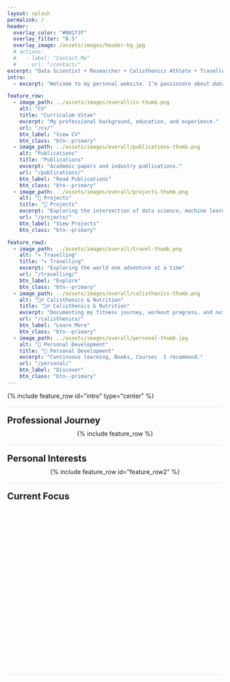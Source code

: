 ```yaml
---
layout: splash
permalink: /
header:
  overlay_color: "#001f3f"
  overlay_filter: "0.5"
  overlay_image: /assets/images/header-bg.jpg
  # actions:
  #   - label: "Contact Me"
  #     url: "/contact/"
excerpt: "Data Scientist • Researcher • Calisthenics Athlete • Traveller"
intro: 
  - excerpt: "Welcome to my personal website. I’m passionate about 𝘥𝘢𝘵𝘢 𝘴𝘤𝘪𝘦𝘯𝘤𝘦,𝘩𝘦𝘢𝘭𝘵𝘩𝘤𝘢𝘳𝘦 𝘳𝘦𝘴𝘦𝘢𝘳𝘤𝘩, and 𝘱𝘦𝘳𝘴𝘰𝘯𝘢𝘭 𝘥𝘦𝘷𝘦𝘭𝘰𝘱𝘮𝘦𝘯𝘵 — constantly exploring the intersection of analytics, movement, and meaningful impact"

feature_row:
  - image_path: ../assets/images/overall/cv-thumb.png
    alt: "CV"
    title: "Curriculum Vitae"
    excerpt: "My professional background, education, and experience."
    url: "/cv/"
    btn_label: "View CV"
    btn_class: "btn--primary"
  - image_path: ../assets/images/overall/publications-thumb.png
    alt: "Publications"
    title: "Publications"
    excerpt: "Academic papers and industry publications."
    url: "/publications/"
    btn_label: "Read Publications"
    btn_class: "btn--primary"
  - image_path: ../assets/images/overall/projects-thumb.png
    alt: "🧠 Projects"
    title: "🧠 Projects"
    excerpt: "Exploring the intersection of data science, machine learning, and healthcare"
    url: "/projects/"
    btn_label: "View Projects"
    btn_class: "btn--primary"

feature_row2:
  - image_path: ../assets/images/overall/travel-thumb.png
    alt: "✈️ Travelling"
    title: "✈️ Travelling"
    excerpt: "Exploring the world one adventure at a time"
    url: "/travelling/"
    btn_label: "Explore"
    btn_class: "btn--primary"
  - image_path: ../assets/images/overall/calisthenics-thumb.png
    alt: "🏋️‍♂️ Calisthenics & Nutrition"
    title: "🏋️‍♂️ Calisthenics & Nutrition"
    excerpt: "Documenting my fitness journey, workout progress, and nutritional insights"
    url: "/calisthenics/"
    btn_label: "Learn More"
    btn_class: "btn--primary"
  - image_path: ../assets/images/overall/personal-thumb.jpg
    alt: "🌱 Personal Development"
    title: "🌱 Personal Development"
    excerpt: "Continuous learning, Books, Courses  I recommend."
    url: "/personal/"
    btn_label: "Discover"
    btn_class: "btn--primary"
---
```


<style>
/* Welcome text full-width and prominent */
.feature-row--center {
  max-width: 900px;
  margin: 0 auto 0.7rem auto; /* even smaller bottom margin */
  text-align: center;
  font-size: 1.25em;
  font-weight: 500;
  color: #23272f;
  background: rgba(255,255,255,0.92);
  border-radius: 18px;
  box-shadow: 0 2px 12px rgba(0,0,0,0.07);
  padding: 1.5em 1.2em 1.1em 1.2em; /* tighter padding */
}

/* Minimal section divider */
.section-divider {
  border: none;
  border-top: 1px solid #e3e8f0;
  height: 0;
  margin: 1.1rem 0 1.1rem 0; /* much less vertical space */
  background: none;
}

/* Feature rows: minimal vertical spacing */
.feature__wrapper {
  display: flex;
  justify-content: center;
  gap: 1.2rem; /* less gap between cards */
  flex-wrap: wrap;
  max-width: 1100px;
  margin: 0 auto 0.7rem auto; /* less bottom margin */
  padding: 0;
}
.feature__item {
  flex: 1 1 300px;
  min-width: 260px;
  max-width: 340px;
  margin: 0 0.3em 0.7em 0.3em; /* less vertical margin */
}

/* Headings: minimal spacing */
h2, h3 {
  margin-top: 0.7em;
  margin-bottom: 0.5em;
}

/* Current Focus card: less margin above/below */
.now-section {
  display: flex;
  justify-content: center;
  margin: 1.3em 0 1.3em 0;
  animation: fadeInCard 0.9s cubic-bezier(0.4,0,0.2,1);
}
@keyframes fadeInCard {
  from { opacity: 0; transform: translateY(30px); }
  to { opacity: 1; transform: none; }
}
.now-content {
  background: linear-gradient(135deg, rgba(255,255,255,0.85) 60%, rgba(230,245,255,0.85) 100%);
  border-radius: 22px;
  box-shadow: 0 6px 32px rgba(0,0,0,0.13), 0 1.5px 8px rgba(0,0,0,0.07);
  border: 1.5px solid rgba(60,120,255,0.13);
  backdrop-filter: blur(7px);
  padding: 2.3em 2.5em 1.7em 2.5em;
  max-width: 500px;
  width: 100%;
  text-align: center;
  position: relative;
  font-family: 'Inter', 'Segoe UI', 'Helvetica Neue', Arial, sans-serif;
  transition: box-shadow 0.2s;
}
.now-content:hover {
  box-shadow: 0 10px 40px rgba(0,0,0,0.17), 0 2px 12px rgba(0,0,0,0.09);
}
.now-content .now-icon {
  font-size: 2.1em;
  color: #3a7bfd;
  margin-bottom: 0.18em;
  display: block;
  filter: drop-shadow(0 2px 6px rgba(58,123,253,0.13));
}
.now-content h3 {
  font-size: 1.32em;
  font-weight: 800;
  margin-bottom: 1.1em;
  letter-spacing: 0.01em;
  color: #2a2d3a;
  background: linear-gradient(90deg, #3a7bfd 30%, #00c6fb 100%);
  -webkit-background-clip: text;
  -webkit-text-fill-color: transparent;
  background-clip: text;
}
.now-list {
  list-style: none;
  padding: 0;
  margin: 0;
  display: flex;
  flex-direction: column;
  gap: 0.65em;
  font-size: 1.07em;
  color: #23272f;
  align-items: flex-start;
  animation: fadeInList 1.2s cubic-bezier(0.4,0,0.2,1);
}
@keyframes fadeInList {
  from { opacity: 0; transform: translateY(20px); }
  to { opacity: 1; transform: none; }
}
.now-list li {
  display: flex;
  align-items: center;
  background: rgba(245,250,255,0.85);
  border-radius: 9px;
  padding: 0.32em 0.9em 0.32em 0.6em;
  margin-bottom: 0.1em;
  box-shadow: 0 1px 4px rgba(58,123,253,0.04);
  font-weight: 500;
  min-height: 2.1em;
  position: relative;
  transition: background 0.18s, box-shadow 0.18s;
}
.now-list li::before {
  content: '';
  display: inline-block;
  width: 0.68em;
  height: 0.68em;
  border-radius: 50%;
  margin-right: 0.85em;
  background: linear-gradient(135deg, #3a7bfd 60%, #00c6fb 100%);
  box-shadow: 0 1px 4px rgba(58,123,253,0.13);
}
.now-list li:hover {
  background: rgba(230,245,255,0.97);
  box-shadow: 0 2px 8px rgba(58,123,253,0.09);
}
@media (max-width: 700px) {
  .feature-row--center, .feature__wrapper, .now-content {
    max-width: 98vw;
    padding: 0.7em 0.3em 0.7em 0.3em;
  }
  .now-content {
    max-width: 98vw;
    padding: 1.2em 0.5em 1.2em 0.5em;
  }
  .now-list {
    font-size: 1em;
  }
}

/* Remove extra margin above feature row if any */
.section-divider + h2, .section-divider + h3, .section-divider + div.feature__wrapper {
  margin-top: 0.2em !important;
}
.now-timeline {
  display: flex;
  flex-direction: column;
  gap: 0.5em;
  margin-top: 1.1em;
  align-items: flex-start;
}
.now-timeline-row {
  display: flex;
  align-items: center;
  font-size: 1.08em;
  background: rgba(245,250,255,0.92);
  border-radius: 9px;
  padding: 0.32em 1.1em 0.32em 0.7em;
  box-shadow: 0 1px 4px rgba(58,123,253,0.04);
  font-weight: 500;
  min-height: 2.1em;
  position: relative;
  transition: background 0.18s, box-shadow 0.18s;
}
.now-timeline-row:hover {
  background: rgba(230,245,255,0.97);
  box-shadow: 0 2px 8px rgba(58,123,253,0.09);
}
.now-dot {
  font-size: 1.2em;
  margin-right: 0.7em;
  color: #3a7bfd;
  width: 1.2em;
  display: inline-block;
  text-align: center;
}
.now-date {
  font-family: 'Inter', 'Segoe UI', 'Helvetica Neue', Arial, sans-serif;
  font-size: 0.98em;
  color: #3a7bfd;
  font-weight: 600;
  margin-right: 1.1em;
  min-width: 8.5em;
  display: inline-block;
}
.now-desc {
  font-size: 1.08em;
  color: #23272f;
  font-weight: 500;
  display: inline-block;
}
</style>

<div class="landing-page">
{% include feature_row id="intro" type="center" %}
</div>

<div class="section-divider"></div>

## Professional Journey

<div class="feature__wrapper">
{% include feature_row %}
</div>

<div class="section-divider"></div>

## Personal Interests

<div class="feature__wrapper">
{% include feature_row id="feature_row2" %}
</div>

<div class="section-divider"></div>

## Current Focus

<div class="now-section">
  <div class="now-content">
    <span class="now-icon">🎯</span>
    <h3>What I'm Working On</h3>
    <div class="now-timeline">
      <div class="now-timeline-row"><span class="now-dot">●</span> <span class="now-date">2022.01 – Present</span> <span class="now-desc">🏋️ Calisthenics milestone training</span></div>
      <div class="now-timeline-row"><span class="now-dot">●</span> <span class="now-date">2024.06 – Present</span> <span class="now-desc">🧠 Building ML models @ HSBC</span></div>
      <div class="now-timeline-row"><span class="now-dot">●</span> <span class="now-date">2025.06 – Present</span> <span class="now-desc">🔬 PhD research in healthcare data science</span></div>
      <div class="now-timeline-row"><span class="now-dot">○</span> <span class="now-date">2025.08 (planned)</span> <span class="now-desc">✈️ Trip to Greece</span></div>
    </div>
  </div>
</div>

<div class="section-divider"></div>

<!-- ## Gift Ideas

<div class="wishlist-section">
  <div class="wishlist-content">
    <p>Looking for gift ideas? Check out my wishlist!</p>
    <a href="/wishlist/" class="btn btn--primary">View Wishlist</a>
  </div>
</div> -->

<style>
.landing-page .section-divider {
  border: none;
  border-top: 1px solid #e3e8f0;
  height: 0;
  margin: 0.7rem 0 0.7rem 0 !important;
  background: none;
}
.landing-page h2, .landing-page h3, .landing-page h4 {
  margin-top: 0.5em !important;
  margin-bottom: 0.3em !important;
  line-height: 1.15;
}
.landing-page .feature__wrapper {
  gap: 0.7rem !important;
  margin-bottom: 0.5rem !important;
}
.landing-page .feature__item {
  margin: 0 0.2em 0.5em 0.2em !important;
  padding: 1.1em 1em 1em 1em !important;
}
.landing-page .feature-row--center {
  margin-bottom: 0.5rem !important;
  padding: 1.1em 1em 1em 1em !important;
}
.landing-page .now-section {
  margin: 0.7em 0 0.7em 0 !important;
}
.landing-page .now-content {
  padding: 1.2em 1em 1em 1em !important;
}
.landing-page .now-list {
  gap: 0.3em !important;
}
.landing-page .now-list li {
  padding: 0.18em 0.7em !important;
  margin-bottom: 0.05em !important;
}
.landing-page .skills-grid {
  gap: 0.6rem 0.8rem !important;
  margin-top: 0.5rem !important;
}
.landing-page .skill-item {
  padding: 0.7rem 0.7rem 0.5rem 0.7rem !important;
  margin-bottom: 0.3em !important;
}
.landing-page .workout-day {
  margin: 0.7em 0 1em 0 !important;
  padding: 0.7em 0.7em 0.7em 0.7em !important;
}
.landing-page .workout-table th, .landing-page .workout-table td {
  padding: 0.3em 0.7em !important;
}
.landing-page .instagram-grid {
  gap: 0.7rem !important;
  margin-bottom: 0.5rem !important;
}
.landing-page .instagram-post {
  margin: 0.3rem !important;
}
.landing-page .nutrition-card {
  margin-bottom: 0.5em !important;
  padding: 0.7em 0.7em !important;
}
@media (max-width: 700px) {
  .landing-page .feature-row--center, .landing-page .feature__wrapper, .landing-page .now-content, .landing-page .workout-day, .landing-page .skill-item {
    padding: 0.5em 0.3em 0.5em 0.3em !important;
    margin-bottom: 0.3em !important;
  }
}
</style>
